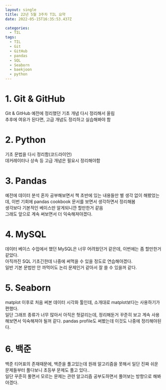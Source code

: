 ```yaml
---
layout: single
title: 22년 5월 3주차 TIL 요약
date: 2022-05-15T16:35:53.437Z

categories:
  - TIL
tags:
  - TIL
  - Git
  - GitHub
  - pandas
  - SQL
  - Seaborn
  - baekjoon
  - python
---
```


# 1. Git & GitHub
Git & GitHub 예전에 정리했던 기초 개념 다시 정리해서 올림  
추후에 여유가 된다면, 고급 개념도 정리하고 실습해봐야 함

# 2. Python
기초 문법을 다시 정리함(코드라이언)  
데커레이터나 상속 등 고급 개념은 필요시 정리해야함

# 3. Pandas
예전에 데이터 분석 혼자 공부해보면서 책 초반에 있는 내용들만 별 생각 없이 해봤었는데, 이번 기회에 pandas cookbook 문서를 보면서 생각하면서 정리해봄  
생각보다 기본적인 베이스만 알게되니깐 할만한거 같음  
그래도 앞으로 계속 써보면서 더 익숙해져야겠다.

# 4. MySQL
데이터 베이스 수업에서 했던 MySQL은 너무 어려웠던거 같은데, 이번에는 좀 할만한거 같았다.  
아직까진 SQL 기초긴한데 나중에 써먹을 수 있을 정도로 연습해야겠다.  
일반 기본 문법만 안 까먹어도 논리 문제인거 같아서 잘 쓸 수 있을꺼 같다.

# 5. Seaborn
matplot 이후로 처음 써본 데이터 시각화 툴인데, 소개대로 matplot보다는 사용하기가 편했다.  
일단 그래프 종류가 너무 많아서 아직은 헛갈리는데, 정리해둔거 꾸준히 보고 계속 사용해보면서 익숙해져야 될꺼 같다. pandas profile도 써봤는데 이것도 나중에 정리해야된다.

# 6. 백준
백준 티어표의 존재때문에, 백준을 풀고있는데 원래 알고리즘을 못해서 일단 진짜 쉬운 문제들부터 풀다보니 초등부 문제도 풀고 있다..  
일단 꾸준히 풀면서 모르는 문제는 관련 알고리즘 공부도하면서 풀어보는 방향으로 해봐야겠다.
